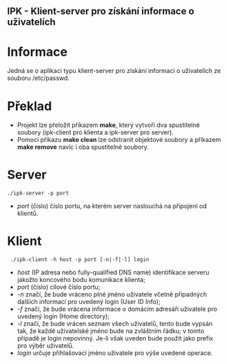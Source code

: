 ## IPK - Klient-server pro získání informace o uživatelích
# Informace
Jedná se o aplikaci typu klient-server pro získání informací o uživatelích ze souboru /etc/passwd.
# Překlad
 - Projekt lze přeložit příkazem **make**, který vytvoří dva spustitelné
   soubory (ipk-client pro klienta a ipk-server pro server).
 - Pomocí příkazu **make clean** lze odstranit objektové soubory
   a příkazem **make remove** navíc i oba spustitelné soubory.
# Server
    ./ipk-server -p port
 - _port_ (číslo) číslo portu, na kterém server naslouchá na připojení od klientů.
# Klient
     ./ipk-client -h host -p port [-n|-f|-l] login
 - _host_ (IP adresa nebo fully-qualified DNS name) identifikace serveru jakožto koncového bodu komunikace klienta;
 - _port_ (číslo) cílové číslo portu;
 - _-n_ značí, že bude vráceno plné jméno uživatele včetně případných dalších informací pro uvedený login (User ID Info);
 - _-f_ značí, že bude vrácena informace o domácím adresáři uživatele pro uvedený login (Home directory);
 - _-l_ značí, že bude vrácen seznam všech uživatelů, tento bude vypsán tak, že každé uživatelské jméno
 bude na zvláštním řádku; v tomto případě je login nepovinný. Je-li však uveden bude použit jako prefix pro výběr uživatelů.
 - _login_ určuje přihlašovací jméno uživatele pro výše uvedené operace.
